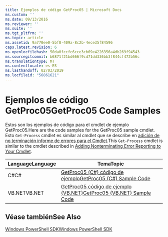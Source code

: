```yaml
---
title: Ejemplos de código GetProc05 | Microsoft Docs
ms.custom: ''
ms.date: 09/13/2016
ms.reviewer: ''
ms.suite: ''
ms.tgt_pltfrm: ''
ms.topic: article
ms.assetid: 9a770ee0-5bf8-409a-8c2b-4ece35f84596
caps.latest.revision: 6
ms.openlocfilehash: 50da0fccfc6cce3cb69e4226356a4db269f94543
ms.sourcegitcommit: b6871f21bd666f9cd71dd336bb3f844cf472b56c
ms.translationtype: MT
ms.contentlocale: es-ES
ms.lasthandoff: 02/03/2019
ms.locfileid: "56861621"
---
```

# <a name="getproc05-code-samples"></a><span data-ttu-id="c0b79-102">Ejemplos de código GetProc05</span><span class="sxs-lookup"><span data-stu-id="c0b79-102">GetProc05 Code Samples</span></span>

<span data-ttu-id="c0b79-103">Estos son los ejemplos de código para el cmdlet de ejemplo GetProc05.</span><span class="sxs-lookup"><span data-stu-id="c0b79-103">Here are the code samples for the GetProc05 sample cmdlet.</span></span> <span data-ttu-id="c0b79-104">Esto `Get-Process` cmdlet es similar al cmdlet que se describe en [adición de no terminación informe de errores para el Cmdlet](../cmdlet/adding-non-terminating-error-reporting-to-your-cmdlet.md).</span><span class="sxs-lookup"><span data-stu-id="c0b79-104">This `Get-Process` cmdlet is similar to the cmdlet described in [Adding Nonterminating Error Reporting to Your Cmdlet](../cmdlet/adding-non-terminating-error-reporting-to-your-cmdlet.md).</span></span>

|<span data-ttu-id="c0b79-105">Language</span><span class="sxs-lookup"><span data-stu-id="c0b79-105">Language</span></span>|<span data-ttu-id="c0b79-106">Tema</span><span class="sxs-lookup"><span data-stu-id="c0b79-106">Topic</span></span>|
|--------------|-----------|
|<span data-ttu-id="c0b79-107">C#</span><span class="sxs-lookup"><span data-stu-id="c0b79-107">C#</span></span>|[<span data-ttu-id="c0b79-108">GetProc05 (C#) código de ejemplo</span><span class="sxs-lookup"><span data-stu-id="c0b79-108">GetProc05 (C#) Sample Code</span></span>](./getproc05-csharp-sample-code.md)|
|<span data-ttu-id="c0b79-109">VB.NET</span><span class="sxs-lookup"><span data-stu-id="c0b79-109">VB.NET</span></span>|[<span data-ttu-id="c0b79-110">GetProc05 código de ejemplo (VB.NET)</span><span class="sxs-lookup"><span data-stu-id="c0b79-110">GetProc05 (VB.NET) Sample Code</span></span>](./getproc05-vb-net-sample-code.md)|

## <a name="see-also"></a><span data-ttu-id="c0b79-111">Véase también</span><span class="sxs-lookup"><span data-stu-id="c0b79-111">See Also</span></span>

[<span data-ttu-id="c0b79-112">Windows PowerShell SDK</span><span class="sxs-lookup"><span data-stu-id="c0b79-112">Windows PowerShell SDK</span></span>](../windows-powershell-reference.md)